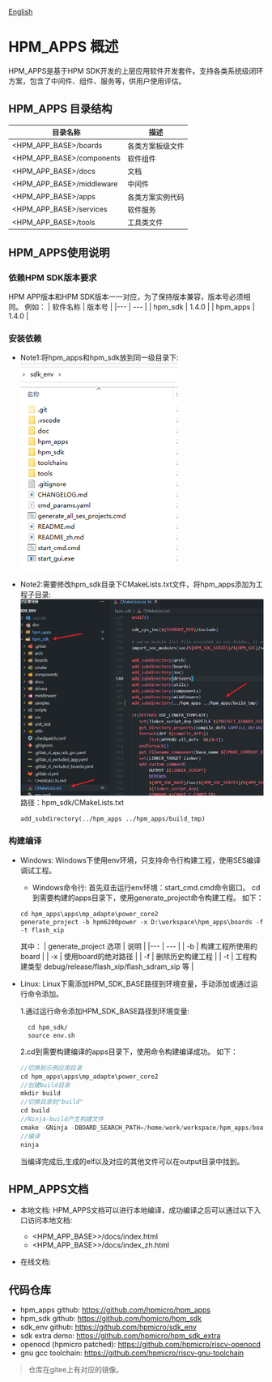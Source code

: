 [English](README.md)

# HPM_APPS 概述
HPM_APPS是基于HPM SDK开发的上层应用软件开发套件。支持各类系统级闭环方案，包含了中间件、组件、服务等，供用户使用评估。

## HPM_APPS 目录结构

| 目录名称 | 描述 |
|--------|--------|
| <HPM_APP_BASE>/boards | 各类方案板级文件 |
| <HPM_APP_BASE>/components | 软件组件 |
| <HPM_APP_BASE>/docs | 文档 |
| <HPM_APP_BASE>/middleware | 中间件 |
| <HPM_APP_BASE>/apps | 各类方案实例代码 |
| <HPM_APP_BASE>/services | 软件服务 |
| <HPM_APP_BASE>/tools | 工具类文件 |

## HPM_APPS使用说明

### 依赖HPM SDK版本要求

HPM APP版本和HPM SDK版本一一对应，为了保持版本兼容，版本号必须相同。
例如：
| 软件名称 | 版本号 |
|--- | --- |
| hpm_sdk | 1.4.0 |
| hpm_apps | 1.4.0 |


### 安装依赖
- Note1:将hpm_apps和hpm_sdk放到同一级目录下:
![hpm_app_dir](docs/assets/hpm_app_dir.png)

- Note2:需要修改hpm_sdk目录下CMakeLists.txt文件，将hpm_apps添加为工程子目录:
![hpm_app_setup](docs/assets/hpm_app_setup.png)
路径：hpm_sdk/CMakeLists.txt
    ```shell
    add_subdirectory(../hpm_apps ../hpm_apps/build_tmp)
    ```

### 构建编译
- Windows:
    Windows下使用env环境，只支持命令行构建工程，使用SES编译调试工程。
    - Windows命令行:
    首先双击运行env环境：start_cmd.cmd命令窗口。
    cd到需要构建的apps目录下，使用generate_project命令构建工程。
    如下：
    ```shell
    cd hpm_apps\apps\mp_adapte\power_core2
    generate_project -b hpm6200power -x D:\workspace\hpm_apps\boards -f -t flash_xip
    ```
    其中：
    | generate_project 选项 | 说明 |
    |--- | --- |
    | -b | 构建工程所使用的board |
    | -x | 使用board的绝对路径 |
    | -f | 删除历史构建工程 |
    | -t | 工程构建类型 debug/release/flash_xip/flash_sdram_xip 等 |

- Linux:
    Linux下需添加HPM_SDK_BASE路径到环境变量，手动添加或通过运行命令添加。
    
    1.通过运行命令添加HPM_SDK_BASE路径到环境变量:
    ```shell
      cd hpm_sdk/
      source env.sh
    ```
    2.cd到需要构建编译的apps目录下，使用命令构建编译成功。
    如下：
    ```c
    //切换到示例应用目录
    cd hpm_apps\apps\mp_adapte\power_core2
    //创建build目录
    mkdir build
    //切换目录到"build"
    cd build
    //Ninja-build产生构建文件
    cmake -GNinja -DBOARD_SEARCH_PATH=/home/work/workspace/hpm_apps/boards -DBOARD=hpm6200power -DCMAKE_BUILD_TYPE=flash_xip ..
    //编译
    ninja
    ```
    当编译完成后,生成的elf以及对应的其他文件可以在output目录中找到。

## HPM_APPS文档
- 本地文档:
  HPM_APPS文档可以进行本地编译，成功编译之后可以通过以下入口访问本地文档:
  - <HPM_APP_BASE>>/docs/index.html
  - <HPM_APP_BASE>>/docs/index_zh.html

- 在线文档:
  

## 代码仓库
- hpm_apps github: https://github.com/hpmicro/hpm_apps
- hpm_sdk github: https://github.com/hpmicro/hpm_sdk
- sdk_env github: https://github.com/hpmicro/sdk_env
- sdk extra demo: https://github.com/hpmicro/hpm_sdk_extra
- openocd (hpmicro patched): https://github.com/hpmicro/riscv-openocd
- gnu gcc toolchain: https://github.com/hpmicro/riscv-gnu-toolchain

> 仓库在gitee上有对应的镜像。
